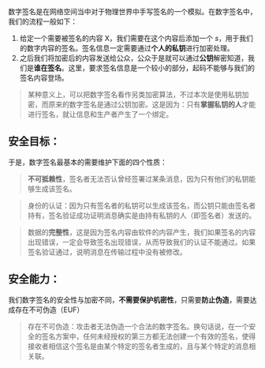 数字签名是在网络空间当中对于物理世界中手写签名的一个模拟。在数字签名中，我们的流程一般如下：
1. 给定一个需要被签名的内容 X，我们需要在这个内容后添加一个 $s$，用于我们的数字内容的签名。签名信息一定需要通过**个人的私钥**进行加密处理。
2. 之后我们将加密后的内容发送给公众，公众于是就可以通过**公钥**解密知道，我们是**谁在签名**。这里，要求签名信息是一个较小的部分，起码不能够与我们的签名内容登场。

>某种意义上，可以把数字签名看作另类加密算法，不过本次是使用私钥加密，而原来的数字签名是通过公钥加密。这是因为：只有**掌握私钥的人**才能进行签名，就让信息和生产者产生了一个绑定。

## 安全目标：
于是，数字签名最基本的需要维护下面的四个性质：

>**不可抵赖性**，签名者无法否认曾经签署过某条消息，因为只有他们的私钥能够生成该签名。

>身份的认证：因为只有签名者的私钥可以生成该签名，而公钥只能由签名者持有，签名验证成功证明消息确实是由持有私钥的人（即签名者）发送的。

>数据的**完整性**，这是因为签名内容由软件的内容产生，我们如果签名的内容出现错误，一定会导致签名出现错误，从而导致我们的认证不能通过。如果签名验证通过，说明消息在传输过程中没有被修改。


## 安全能力：
我们数字签名的安全性与加密不同，**不需要保护机密性**，只需要**防止伪造**，需要达成存在不可伪造（EUF）

>存在不可伪造：攻击者无法伪造一个合法的数字签名。换句话说，在一个安全的签名方案中，任何未经授权的第三方都无法创建一个有效的签名，使得接收者相信这个签名是由某个特定的签名者生成的，且与某个特定的消息相关联。

